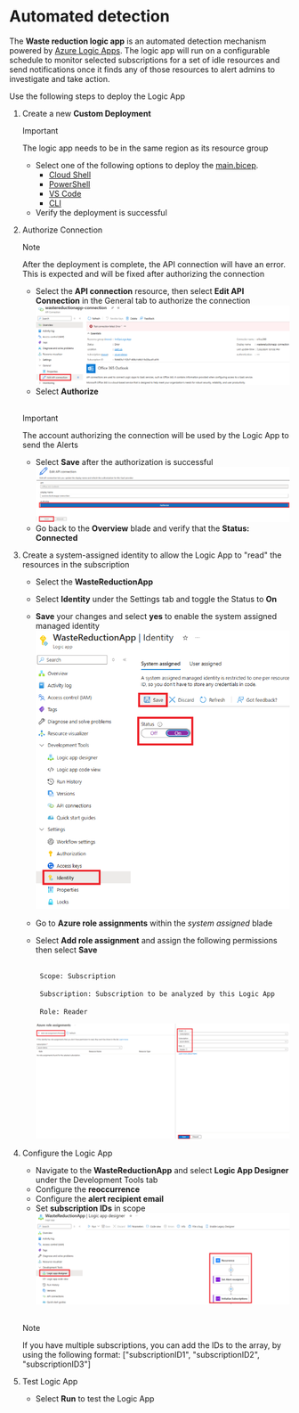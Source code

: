 
# Automated detection

The **Waste reduction logic app** is an automated detection mechanism powered by [Azure Logic Apps](https://docs.microsoft.com/azure/logic-apps/logic-apps-overview). The logic app will run on a configurable schedule to monitor selected subscriptions for a set of idle resources and send notifications once it finds any of those resources to alert admins to investigate and take action.

Use the following steps to deploy the Logic App

1. Create a new **Custom Deployment**
    > [!IMPORTANT]
    > The logic app needs to be in the same region as its resource group
   * Select one of the following options to deploy the [main.bicep](https://github.com/microsoft/finops-toolkit/blob/f81e0669ddf104e3db1d5fe21b470f0231e4d936/src/logic-apps/waste-reduction/main.bicep).
     * [Cloud Shell](https://learn.microsoft.com/en-us/azure/azure-resource-manager/bicep/deploy-cloud-shell?tabs=azure-cli)
     * [PowerShell](https://learn.microsoft.com/en-us/azure/azure-resource-manager/bicep/deploy-powershell)
     * [VS Code](https://learn.microsoft.com/en-us/azure/azure-resource-manager/bicep/deploy-vscode)
     * [CLI](https://learn.microsoft.com/en-us/azure/azure-resource-manager/bicep/deploy-cli)
   * Verify the deployment is successful

2. Authorize Connection
    > [!NOTE]
    > After the deployment is complete, the API connection will have an error. This is expected and will be fixed after authorizing the connection

   * Select the **API connection** resource, then select **Edit API Connection** in the General tab to authorize the connection
    ![Edit API connection page](images/Edit-API-connection.png)
   * Select **Authorize**

    <br>
  
    > [!IMPORTANT]
    > The account authorizing the connection will be used by the Logic App to send the Alerts

   * Select **Save** after the authorization is successful
    ![Authorize & Save page](images/Authorize-&-Save.png)
   * Go back to the **Overview** blade and verify that the **Status: Connected**

3. Create a system-assigned identity to allow the Logic App to "read" the resources in the subscription

   * Select the **WasteReductionApp**
   * Select **Identity** under the Settings tab and toggle the Status to **On**
   * **Save** your changes and select **yes** to enable the system assigned managed identity
    ![Identity configuration page](images/System-assigned-identity.png)
   * Go to **Azure role assignments** within the *system assigned* blade
   * Select **Add role assignment** and assign the following permissions then select **Save**
  
     ```text

      Scope: Subscription

      Subscription: Subscription to be analyzed by this Logic App

      Role: Reader

      ```

     ![Adding role assignment page](images/Azure-role-assignment.png)

4. Configure the Logic App

   * Navigate to the **WasteReductionApp** and select **Logic App Designer** under the Development Tools tab
   * Configure the **reoccurrence**
   * Configure the **alert recipient email**
   * Set **subscription IDs** in scope
    ![Logic app designer configuration page](images/Logic-app-designer.png)

   <br>

   > [!NOTE]
   > If you have multiple subscriptions, you can add the IDs to the array, by using the following format: ["subscriptionID1", "subscriptionID2", "subscriptionID3"]

5. Test Logic App

   * Select **Run** to test the Logic App
